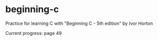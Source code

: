 # beginning-c
Practice for learning C with "Beginning C - 5th edition" by Ivor Horton

Current progress: page 49
